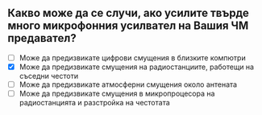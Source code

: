 ## Какво може да се случи, ако усилите твърде много микрофонния усилвател на Вашия ЧМ предавател?

<!-- Верният отговор е отбелязан с [X] -->

- [ ] Може да предизвикате цифрови смущения в близките компютри
- [X] Може да предизвикате смущения на радиостанциите, работещи на съседни честоти
- [ ] Може да предизвикате атмосферни смущения около антената
- [ ] Може да предизвикате смущения в микропроцесора на радиостанцията и разстройка на честотата
